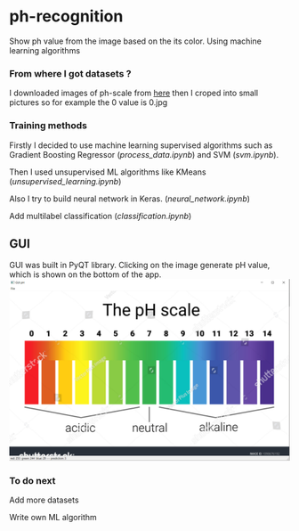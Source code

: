 # ph-recognition

Show ph value from the image based on the its color. Using machine learning algorithms

### From where I got datasets ?

I downloaded images of ph-scale from [here](https://www.shutterstock.com/search/ph+scale) then I croped into small pictures so for example the 0 value is 0.jpg


### Training methods

Firstly I decided to use machine learning supervised algorithms such as Gradient Boosting Regressor (*process_data.ipynb*) and SVM (*svm.ipynb*). 

Then I used unsupervised ML algorithms like KMeans (*unsupervised_learning.ipynb*)

Also I try to build neural network in Keras. (*neural_network.ipynb*)

Add multilabel classification (*classification.ipynb*)

## GUI 
GUI was built in PyQT library. Clicking on the image generate pH value, which is shown on the bottom of the app.
![Screenshot](/images/screenshot.png)


### To do next

Add more datasets

Write own ML algorithm

